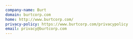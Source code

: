 ```yaml
---
company-name: Burt
domain: burtcorp.com
home: http://www.burtcorp.com/
privacy-policy: https://www.burtcorp.com/privacypolicy
email: privacy@burtcorp.com
---
```




